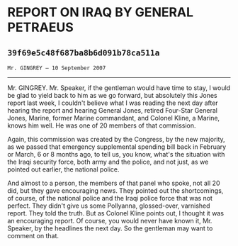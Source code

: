 # REPORT ON IRAQ BY GENERAL PETRAEUS
## `39f69e5c48f687ba8b6d091b78ca511a`
`Mr. GINGREY — 10 September 2007`

---


Mr. GINGREY. Mr. Speaker, if the gentleman would have time to stay, I 
would be glad to yield back to him as we go forward, but absolutely 
this Jones report last week, I couldn't believe what I was reading the 
next day after hearing the report and hearing General Jones, retired 
Four-Star General Jones, Marine, former Marine commandant, and Colonel 
Kline, a Marine, knows him well. He was one of 20 members of that 
commission.

Again, this commission was created by the Congress, by the new 
majority, as we passed that emergency supplemental spending bill back 
in February or March, 6 or 8 months ago, to tell us, you know, what's 
the situation with the Iraqi security force, both army and the police, 
and not just, as we pointed out earlier, the national police.

And almost to a person, the members of that panel who spoke, not all 
20 did, but they gave encouraging news. They pointed out the 
shortcomings, of course, of the national police and the Iraqi police 
force that was not perfect. They didn't give us some Pollyanna, 
glossed-over, varnished report. They told the truth. But as Colonel 
Kline points out, I thought it was an encouraging report. Of course, 
you would never have known it, Mr. Speaker, by the headlines the next 
day. So the gentleman may want to comment on that.